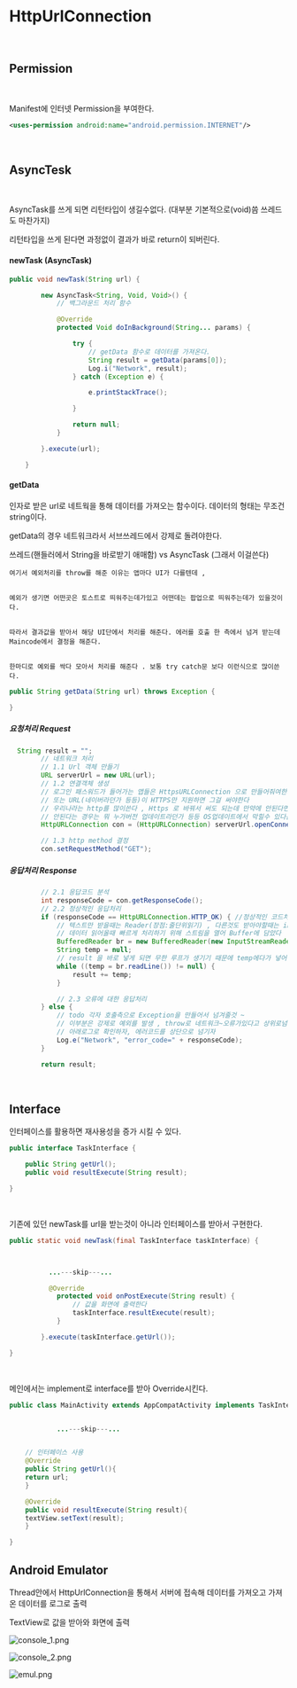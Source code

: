 # HttpUrlConnection



<br/>




## Permission


<br/>


Manifest에 인터넷 Permission을 부여한다.


```xml
<uses-permission android:name="android.permission.INTERNET"/>
```



<br/>




## AsyncTesk


<br/>


AsyncTask를 쓰게 되면 리턴타입이 생길수없다. (대부분 기본적으로(void)씀 쓰레드도 마찬가지)



리턴타입을 쓰게 된다면 과정없이 결과가 바로 return이 되버린다.

#### newTask (AsyncTask)

```java
public void newTask(String url) {

        new AsyncTask<String, Void, Void>() {
            // 백그라운드 처리 함수

            @Override
            protected Void doInBackground(String... params) {

                try {
                    // getData 함수로 데이터를 가져온다.
                    String result = getData(params[0]);
                    Log.i("Network", result);
                } catch (Exception e) {

                    e.printStackTrace();

                }

                return null;
            }

        }.execute(url);

    }
```



#### getData



인자로 받은 url로 네트웍을 통해 데이터를 가져오는 함수이다. 데이터의 형태는 무조건 string이다.




getData의 경우 네트워크라서 서브쓰레드에서 강제로 돌려야한다.



쓰레드(핸들러에서 String을 바로받기 애매함) vs AsyncTask (그래서 이걸쓴다)






```
여기서 예외처리를 throw를 해준 이유는 앱마다 UI가 다를텐데 ,


예외가 생기면 어떤곳은 토스트로 띄워주는데가있고 어떤데는 팝업으로 띄워주는데가 있을것이다.


따라서 결과값을 받아서 해당 UI단에서 처리를 해준다. 에러를 호출 한 측에서 넘겨 받는데 Maincode에서 결정을 해준다.


한마디로 예외를 싹다 모아서 처리를 해준다 . 보통 try catch문 보다 이런식으로 많이쓴다.
```








```java
public String getData(String url) throws Exception {

}
```


##### 요청처리 Request




```java
  String result = "";
        // 네트워크 처리
        // 1.1 Url 객체 만들기
        URL serverUrl = new URL(url);
        // 1.2 연결객체 생성
        // 로그인 패스워드가 들어가는 앱들은 HttpsURLConnection 으로 만들어줘여한다
        // 또는 URL(네이버라던가 등등)이 HTTPS만 지원하면 그걸 써야한다
        // 우리나라는 http를 많이쓴다 , Https 로 바꿔서 써도 되는데 만약에 안된다면 인증서 작업을 해줘야 한다 .
        // 안된다는 경우는 뭐 누가버전 업데이트라던가 등등 OS업데이트에서 막힐수 있다는것 .
        HttpURLConnection con = (HttpURLConnection) serverUrl.openConnection();   //url 객체에서 연결을 꺼낸다

        // 1.3 http method 결정
        con.setRequestMethod("GET");
```




##### 응답처리 Response





```java
        // 2.1 응답코드 분석
        int responseCode = con.getResponseCode();
        // 2.2 정상적인 응답처리
        if (responseCode == HttpURLConnection.HTTP_OK) { //정상적인 코드처리
            // 텍스트만 받을때는 Reader(장점:줄단위읽기) , 다른것도 받아야할때는 inputString 을 써야한다 . (후자를많이씀)
            // 데이터 읽어올때 빠르게 처리하기 위해 스트림을 열어 Buffer에 담았다
            BufferedReader br = new BufferedReader(new InputStreamReader(con.getInputStream()));
            String temp = null;
            // result 을 바로 넣게 되면 무한 루프가 생기기 때문에 temp에다가 넣어둔다
            while ((temp = br.readLine()) != null) {
                result += temp;
            }

            // 2.3 오류에 대한 응답처리
        } else {
            // todo 각자 호출측으로 Exception을 만들어서 넘겨줄것 ~
            // 이부분은 강제로 예외를 발생 , throw로 네트워크~오류가있다고 상위로넘겨줘야함
            // 아래로그로 확인하자, 에러코드를 상단으로 넘기자
            Log.e("Network", "error_code=" + responseCode);
        }

        return result;
```





<br/>




## Interface



인터페이스를 활용하면 재사용성을 증가 시킬 수 있다.




```java
public interface TaskInterface {

    public String getUrl();
    public void resultExecute(String result);

}
```



<br/>




기존에 있던 newTask를 url을 받는것이 아니라 인터페이스를 받아서 구현한다.



```java
public static void newTask(final TaskInterface taskInterface) {



          ...---skip---...

          @Override
            protected void onPostExecute(String result) {
                // 값을 화면에 출력한다
                taskInterface.resultExecute(result);
            }

        }.execute(taskInterface.getUrl());

}
```




<br/>




메인에서는 implement로 interface를 받아 Override시킨다.

```java
public class MainActivity extends AppCompatActivity implements TaskInterface{


            ...---skip---...


    // 인터페이스 사용
    @Override
    public String getUrl(){
    return url;
    }

    @Override
    public void resultExecute(String result){
    textView.setText(result);
    }

}
```



## Android Emulator




Thread안에서 HttpUrlConnection을 통해서 서버에 접속해 데이터를 가져오고 가져온 데이터를 로그로 출력



TextView로 값을 받아와 화면에 출력





![console_1.png](https://github.com/iNusz/HttpUrlConnection/blob/master/app/src/main/res/mipmap-xxhdpi/console_1.png)





![console_2.png](https://github.com/iNusz/HttpUrlConnection/blob/master/app/src/main/res/mipmap-xxhdpi/console_2.png)





![emul.png](https://github.com/iNusz/HttpUrlConnection/blob/master/app/src/main/res/mipmap-xxhdpi/emul.png)
